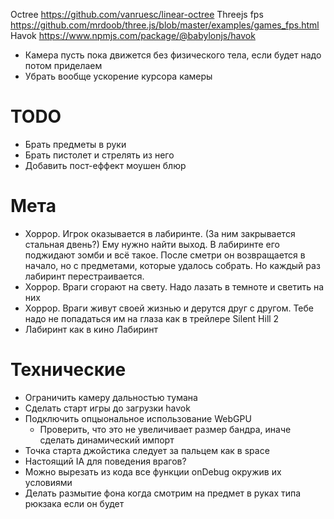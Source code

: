 Octree https://github.com/vanruesc/linear-octree
Threejs fps https://github.com/mrdoob/three.js/blob/master/examples/games_fps.html
Havok https://www.npmjs.com/package/@babylonjs/havok

-   Камера пусть пока движется без физического тела, если будет надо потом приделаем
-   Убрать вообще ускорение курсора камеры

# TODO

-   Брать предметы в руки
-   Брать пистолет и стрелять из него
-   Добавить пост-еффект моушен блюр

# Мета

-   Хоррор. Игрок оказывается в лабиринте. (За ним закрывается стальная двень?) Ему нужно найти выход. В лабиринте его поджидают зомби и всё такое. После сметри он возвращается в начало, но с предметами, которые удалось собрать. Но каждый раз лабиринт перестраивается.
-   Хоррор. Враги сгорают на свету. Надо лазать в темноте и светить на них
-   Хоррор. Враги живут своей жизнью и дерутся друг с другом. Тебе надо не попадаться им на глаза как в трейлере Silent Hill 2
-   Лабиринт как в кино Лабиринт

# Технические

-   Ограничить камеру дальностью тумана
-   Сделать старт игры до загрузки havok
-   Подключить опцыональное использование WebGPU
    -   Проверить, что это не увеличивает размер бандра, иначе сделать динамический импорт
-   Точка старта джойстика следует за пальцем как в space
-   Настоящий IA для поведения врагов?
-   Можно вырезать из кода все функции onDebug окружив их условиями
-   Делать размытие фона когда смотрим на предмет в руках типа рюкзака если он будет
